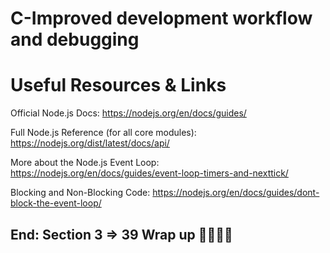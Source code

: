 # C-Improved development workflow and debugging


# Useful Resources & Links

   Official Node.js Docs: https://nodejs.org/en/docs/guides/

   Full Node.js Reference (for all core modules): https://nodejs.org/dist/latest/docs/api/

   More about the Node.js Event Loop: https://nodejs.org/en/docs/guides/event-loop-timers-and-nexttick/

   Blocking and Non-Blocking Code: https://nodejs.org/en/docs/guides/dont-block-the-event-loop/







## End: Section 3 => 39 Wrap up 🛫🛫🛫🛫



